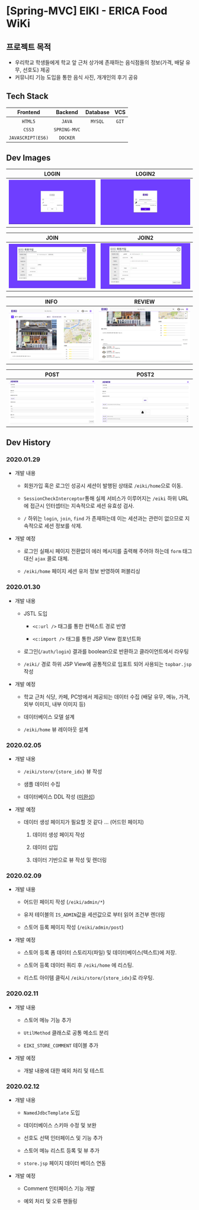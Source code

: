 # [Spring-MVC] EIKI - ERICA Food WiKi

## 프로젝트 목적

- 우리학교 학생들에게 학교 앞 근처 상가에 존재하는 음식점들의 정보(가격, 배달 유무, 선호도) 제공
- 커뮤니티 기능 도입을 통한 음식 사진, 개개인의 후기 공유

## Tech Stack

| Frontend | Backend | Database | VCS |
|:--------:|:--------:|:-------:|:-------:|
| `HTML5` | `JAVA` | `MYSQL` | `GIT` |
| `CSS3` | `SPRING-MVC` |  |
| `JAVASCRIPT(ES6)` | `DOCKER`  | |

## Dev Images

| LOGIN | LOGIN2 |
|:--------:|:--------:|
|![EIKI_LOGIN](./devImages/EIKI_LOGIN.png)|![EIKI_LOGIN2](./devImages/EIKI_LOGIN2.png)|

| JOIN | JOIN2 |
|:--------:|:--------:|
|![EIKI_JOIN](./devImages/EIKI_JOIN.png)|![EIKI_JOIN2](./devImages/EIKI_JOIN2.png)|

| INFO | REVIEW |
|:--------:|:--------:|
|![EIKI_STORE_INFO](./devImages/EIKI_STORE_INFO.png)|![EIKI_REVIEW](./devImages/EIKI_STORE_REVIEW.png)|

| POST | POST2 |
|:--------:|:--------:|
|![EIKI_POST](./devImages/EIKI_POST.png)|![EIKI_POST2](./devImages/EIKI_POST2.png)|

## Dev History

### 2020.01.29

- 개발 내용

    - 회원가입 혹은 로그인 성공시 세션이 발행된 상태로 `/eiki/home`으로 이동.
    
    - `SessionCheckInterceptor`통해 실제 서비스가 이루어지는 `/eiki` 하위 URL에 접근시 인터셉터는 지속적으로 세션 유효성 검사.
    
    - `/` 하위는 `login`, `join`, `find` 가 존재하는데 이는 세션과는 관련이 없으므로 지속적으로 세션 정보를 삭제.
    
- 개발 예정

    - 로그인 실패시 페이지 전환없이 에러 메시지를 출력해 주어야 하는데 `form` 태그 대신 `ajax` 콜로 대체.
    
    - `/eiki/home` 페이지 세션 유저 정보 반영하여 퍼블리싱
    
### 2020.01.30

- 개발 내용

    - JSTL 도입 
    
        - `<c:url />` 태그를 통한 컨텍스트 경로 반영
        
        - `<c:import />` 태그를 통한 JSP View 컴포넌트화
    
    - 로그인(`/auth/login`) 결과를 boolean으로 반환하고 클라이언트에서 라우팅
        
    - `/eiki/` 경로 하위 JSP View에 공통적으로 임포트 되어 사용되는 `topbar.jsp` 작성
    
- 개발 예정

    - 학교 근처 식당, 카페, PC방에서 제공되는 데이터 수집 (배달 유무, 메뉴, 가격, 외부 이미지, 내부 이미지 등)
    
    - 데이터베이스 모델 설계
    
    - `/eiki/home` 뷰 레이아웃 설계
    
### 2020.02.05

- 개발 내용

    - `/eiki/store/{store_idx}` 뷰 작성
    
    - 샘플 데이터 수집
    
    - 데이터베이스 DDL 작성 ([미완성](https://github.com/HamSungJun/EIKI/blob/master/sql/EIKI_DDL.sql))
    
- 개발 예정

    - 데이터 생성 페이지가 필요할 것 같다 ... (어드민 페이지)
    
        1. 데이터 생성 페이지 작성
        
        2. 데이터 삽입
        
        3. 데이터 기반으로 뷰 작성 및 렌더링
        
### 2020.02.09

- 개발 내용

    - 어드민 페이지 작성 (`/eiki/admin/*`)
    
    - 유저 테이블의 `IS_ADMIN`값을 세션값으로 부터 읽어 조건부 렌더링
    
    - 스토어 등록 페이지 작성 (`/eiki/admin/post`)
    
- 개발 예정

    - 스토어 등록 폼 데이터 스토리지(파일) 및 데이터베이스(텍스트)에 저장.
    
    - 스토어 등록 데이터 쿼리 후 `/eiki/home` 에 리스팅.
    
    - 리스트 아이템 클릭시 `/eiki/store/{store_idx}`로 라우팅.
    
### 2020.02.11

- 개발 내용

    - 스토어 메뉴 기능 추가
    
    - `UtilMethod` 클래스로 공통 메소드 분리
    
    - `EIKI_STORE_COMMENT` 테이블 추가
    
- 개발 예정

    - 개발 내용에 대한 예외 처리 및 테스트
    
### 2020.02.12

- 개발 내용

    - `NamedJdbcTemplate` 도입
    
    - 데이터베이스 스키마 수정 및 보완
    
    - 선호도 선택 인터페이스 및 기능 추가
    
    - 스토어 메뉴 리스트 등록 및 뷰 추가
    
    - `store.jsp` 페이지 데이터 베이스 연동
    
- 개발 예정

    - Comment 인터페이스 기능 개발

    - 예외 처리 및 오류 핸들링